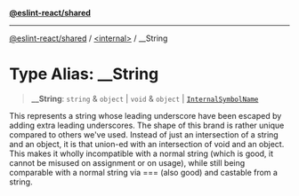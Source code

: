 [**@eslint-react/shared**](../../README.md)

***

[@eslint-react/shared](../../README.md) / [\<internal\>](../README.md) / \_\_String

# Type Alias: \_\_String

> **\_\_String**: `string` & `object` \| `void` & `object` \| [`InternalSymbolName`](../enumerations/InternalSymbolName.md)

This represents a string whose leading underscore have been escaped by adding extra leading underscores.
The shape of this brand is rather unique compared to others we've used.
Instead of just an intersection of a string and an object, it is that union-ed
with an intersection of void and an object. This makes it wholly incompatible
with a normal string (which is good, it cannot be misused on assignment or on usage),
while still being comparable with a normal string via === (also good) and castable from a string.

